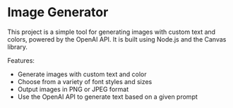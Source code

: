# Image Generator

This project is a simple tool for generating images with custom text and colors, powered by the OpenAI API. It is built using Node.js and the Canvas library.

Features:
- Generate images with custom text and color
- Choose from a variety of font styles and sizes
- Output images in PNG or JPEG format
- Use the OpenAI API to generate text based on a given prompt
